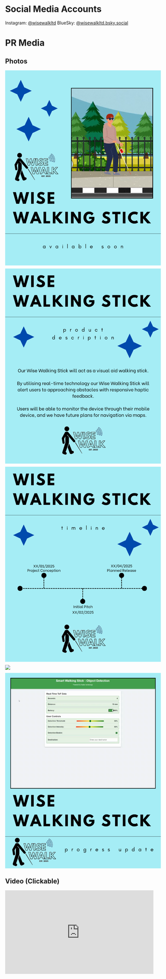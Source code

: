 # Social Media Accounts
Instagram: [@wisewalkltd](https://www.instagram.com/wisewalkltd/?igsh=NWcyZjd4endsZ3E3#)
BlueSky: [@wisewalkltd.bsky.social](https://bsky.app/profile/did:plc:tpbgblyr65ur2melblc5aokd)

# PR Media


## Photos
<div style="display: flex; flex-wrap: wrap; gap: 10px;">
  <img src="1.png" width="300" style="flex: 1 1 45%;" />
  <img src="2.png" width="300" style="flex: 1 1 45%;" />
  <img src="3.png" width="300" style="flex: 1 1 45%;" />
  <img src="STICK_3.png" width="300" style="flex: 1 1 45%;" />
  <img src="The_Product.png" width="300" style="flex: 1 1 45%;" />
</div>

## Video (Clickable)
<a href="https://youtube.com/shorts/KGUc61me2IE" target="_blank">
  <iframe width="480" height="270" src="https://www.youtube.com/embed/KGUc61me2IE" frameborder="0" allow="accelerometer; autoplay; clipboard-write; encrypted-media; gyroscope; picture-in-picture" allowfullscreen></iframe>
</a>